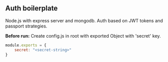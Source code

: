 ## Auth boilerplate

Node.js with express server and mongodb. Auth based on JWT tokens and passport strategies.

**Before run:**
Create config.js in root with exported Object with 'secret' key.


```javascript
module.exports = {
    secret: "<secret-string>"
}
```
